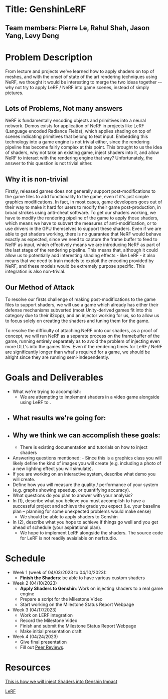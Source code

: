 # **Title:** GenshinLeRF

## **Team members:** Pierre Le, Rahul Shah, Jason Yang, Levy Deng


# Problem Description
From lecture and projects we've learned how to apply shaders on top of meshes, and with the onset of state of the art rendering techniques using NeRF, we thought it would be interesting to merge the two ideas together -- why not try to apply LeRF / NeRF into game scenes, instead of simply pictures.


## Lots of Problems, Not many answers
NeRF is fundamentally encoding objects and primitives into a neural network. Demos exists for application of NeRF in projects like LeRF (Language encoded Radiance Fields), which applies shading on top of scenes indicating primitives that belong to text input. Embedding this technology into a game engine is not trivial either, since the rendering pipeline has become fairly complex at this point. This brought to us the idea of shaders, why not take an existing game, inject shaders into it, and allow NeRF to interact with the rendering engine that way? Unfortunately, the answer to this question is not trivial either.


## Why it is non-trivial

Firstly, released games does not generally support post-modifications to the game files to add functionality to the game, even if it's just simple graphics modifications. In fact, in most cases, game developers goes out of their way to make it hard for users to modify their game post-production, in broad strokes using anti-cheat software. To get our shaders working, we have to modify the rendering pipeline of the game to apply those shaders, which means we have to subvert the measures of anti-modification, or to use drivers in the GPU themselves to support these shaders.
Even if we are able to get shaders working, there is no guarantee that NeRF would behave exactly as expected, since we need to capture the frame buffer to feed to NeRF as input, which effectively means we are introducing NeRF as part of the last stage of the rendering pipeline. This means that, although it could allow us to potentially add interesting shading effects - like LeRF - it also means that we need to train models to exploit the encoding provided by NeRF, and these models would be extremely purpose specific. This integration is also non-trivial.

## Our Method of Attack

To resolve our firsts challenge of making post-modifications to the game files to support shaders, we will use a game which already has either their defense mechanisms subverted (most Unity-derived games fit into this category due to their il2cpp), and an injector working for us, so to allow us to focus solely on creating the shaders and tuning them for the game.

To resolve the difficulty of attaching NeRF onto our shaders, as a proof of concept, we will run NeRF as a separate process on the framebuffer of the game, running entirely separately as to avoid the problem of injecting even more DLL's into the games files. Even if the rendering times for LeRF / NeRF are significantly longer than what's required for a game, we should be alright since they are running semi-independently.


# Goals and Deliverables
- What we're trying to accomplish:
  - We are attempting to implement shaders in a video game alongside using LeRF to .
- What results we're going for:
    - 
- Why we think we can accomplish these goals:
    - 
    - There is existing documentation and tutorials on how to inject shaders 
- Answering questions mentioned: - Since this is a graphics class you will likely define the kind of images you will create (e.g. including a photo of a new lighting effect you will simulate).
- If you are working on an interactive system, describe what demo you will create.
- Define how you will measure the quality / performance of your system (e.g. graphs showing speedup, or quantifying accuracy).
- What questions do you plan to answer with your analysis?
- In (1), describe what you believe you must accomplish to have a successful project and achieve the grade you expect (i.e. your baseline plan – planning for some unexpected problems would make sense)
    - We should be able to apply shaders to Genshin
- In (2), describe what you hope to achieve if things go well and you get ahead of schedule (your aspirational plan).
    - We hope to implement LeRF alongside the shaders. The source code for LeRF is not readily avaialable on nerfstudio.


# Schedule
- Week 1 (week of 04/03/2023 to 04/10/2023):
  - **Finish the Shaders**: be able to have various custom shaders
- Week 2 (04/10/2023)
  - **Apply Shaders to Genshin**: Work on injecting shaders to a real game engine
  - Prepare a script for the Milestone Video
  - Start working on the Milestone Status Report Webpage
- Week 3 (04/17/2023)
  - Work on LERF integration
  - Record the Milestone Video
  - Finish and submit the Milestone Status Report Webpage
  - Make initial presentation draft
- Week 4 (04/24/2023)
  - Give final presentation
  - Fill out [Peer Reviews](https://forms.gle/3HUE1mw6CSf8JkJY8).


# Resources
<!-- Pls put a line between citations -->
[This is how we will inject Shaders into Genshin Impact](https://github.com/sefinek24/Genshin-Impact-ReShade)

[LeRF](https://www.lerf.io/)



